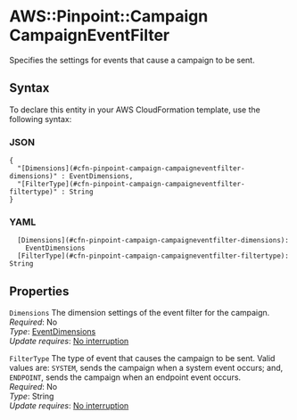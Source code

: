 # AWS::Pinpoint::Campaign CampaignEventFilter<a name="aws-properties-pinpoint-campaign-campaigneventfilter"></a>

Specifies the settings for events that cause a campaign to be sent\.

## Syntax<a name="aws-properties-pinpoint-campaign-campaigneventfilter-syntax"></a>

To declare this entity in your AWS CloudFormation template, use the following syntax:

### JSON<a name="aws-properties-pinpoint-campaign-campaigneventfilter-syntax.json"></a>

```
{
  "[Dimensions](#cfn-pinpoint-campaign-campaigneventfilter-dimensions)" : EventDimensions,
  "[FilterType](#cfn-pinpoint-campaign-campaigneventfilter-filtertype)" : String
}
```

### YAML<a name="aws-properties-pinpoint-campaign-campaigneventfilter-syntax.yaml"></a>

```
  [Dimensions](#cfn-pinpoint-campaign-campaigneventfilter-dimensions): 
    EventDimensions
  [FilterType](#cfn-pinpoint-campaign-campaigneventfilter-filtertype): String
```

## Properties<a name="aws-properties-pinpoint-campaign-campaigneventfilter-properties"></a>

`Dimensions`  <a name="cfn-pinpoint-campaign-campaigneventfilter-dimensions"></a>
The dimension settings of the event filter for the campaign\.  
*Required*: No  
*Type*: [EventDimensions](aws-properties-pinpoint-campaign-eventdimensions.md)  
*Update requires*: [No interruption](https://docs.aws.amazon.com/AWSCloudFormation/latest/UserGuide/using-cfn-updating-stacks-update-behaviors.html#update-no-interrupt)

`FilterType`  <a name="cfn-pinpoint-campaign-campaigneventfilter-filtertype"></a>
The type of event that causes the campaign to be sent\. Valid values are: `SYSTEM`, sends the campaign when a system event occurs; and, `ENDPOINT`, sends the campaign when an endpoint event occurs\.  
*Required*: No  
*Type*: String  
*Update requires*: [No interruption](https://docs.aws.amazon.com/AWSCloudFormation/latest/UserGuide/using-cfn-updating-stacks-update-behaviors.html#update-no-interrupt)